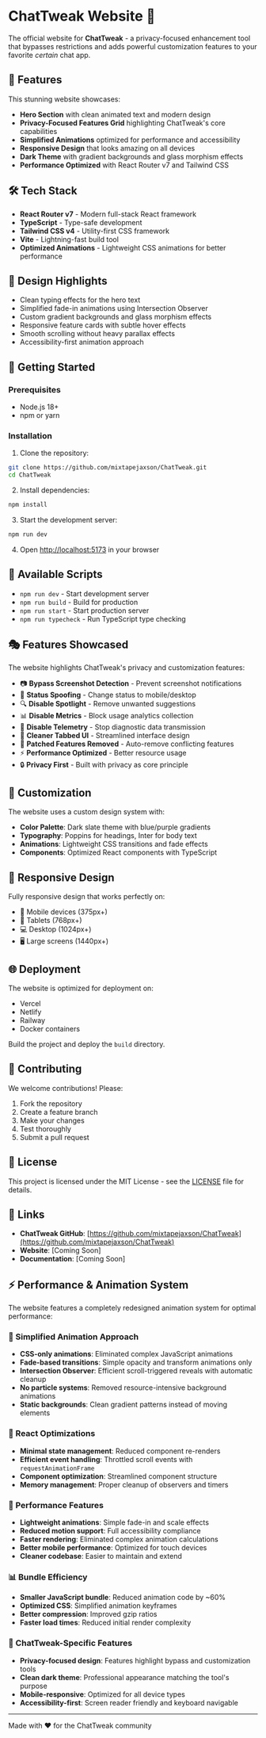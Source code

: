 # ChatTweak Website 🚀

The official website for **ChatTweak** - a privacy-focused enhancement tool that bypasses restrictions and adds powerful customization features to your favorite *certain* chat app.

## 🌟 Features

This stunning website showcases:

- **Hero Section** with clean animated text and modern design
- **Privacy-Focused Features Grid** highlighting ChatTweak's core capabilities
- **Simplified Animations** optimized for performance and accessibility
- **Responsive Design** that looks amazing on all devices
- **Dark Theme** with gradient backgrounds and glass morphism effects
- **Performance Optimized** with React Router v7 and Tailwind CSS

## 🛠️ Tech Stack

- **React Router v7** - Modern full-stack React framework
- **TypeScript** - Type-safe development
- **Tailwind CSS v4** - Utility-first CSS framework
- **Vite** - Lightning-fast build tool
- **Optimized Animations** - Lightweight CSS animations for better performance

## 🎨 Design Highlights

- Clean typing effects for the hero text
- Simplified fade-in animations using Intersection Observer
- Custom gradient backgrounds and glass morphism effects
- Responsive feature cards with subtle hover effects
- Smooth scrolling without heavy parallax effects
- Accessibility-first animation approach

## 🚀 Getting Started

### Prerequisites

- Node.js 18+ 
- npm or yarn

### Installation

1. Clone the repository:
```bash
git clone https://github.com/mixtapejaxson/ChatTweak.git
cd ChatTweak
```

2. Install dependencies:
```bash
npm install
```

3. Start the development server:
```bash
npm run dev
```

4. Open [http://localhost:5173](http://localhost:5173) in your browser

## 📝 Available Scripts

- `npm run dev` - Start development server
- `npm run build` - Build for production
- `npm run start` - Start production server
- `npm run typecheck` - Run TypeScript type checking

## 🎭 Features Showcased

The website highlights ChatTweak's privacy and customization features:

- 📷 **Bypass Screenshot Detection** - Prevent screenshot notifications
- 📱 **Status Spoofing** - Change status to mobile/desktop
- 🔍 **Disable Spotlight** - Remove unwanted suggestions
- 📊 **Disable Metrics** - Block usage analytics collection
- 📡 **Disable Telemetry** - Stop diagnostic data transmission
- 🎨 **Cleaner Tabbed UI** - Streamlined interface design
- 🔧 **Patched Features Removed** - Auto-remove conflicting features
- ⚡ **Performance Optimized** - Better resource usage
- 🔒 **Privacy First** - Built with privacy as core principle

## 🎨 Customization

The website uses a custom design system with:

- **Color Palette**: Dark slate theme with blue/purple gradients
- **Typography**: Poppins for headings, Inter for body text
- **Animations**: Lightweight CSS transitions and fade effects
- **Components**: Optimized React components with TypeScript

## 📱 Responsive Design

Fully responsive design that works perfectly on:
- 📱 Mobile devices (375px+)
- 📱 Tablets (768px+)
- 💻 Desktop (1024px+)
- 🖥️ Large screens (1440px+)

## 🌐 Deployment

The website is optimized for deployment on:
- Vercel
- Netlify
- Railway
- Docker containers

Build the project and deploy the `build` directory.

## 🤝 Contributing

We welcome contributions! Please:

1. Fork the repository
2. Create a feature branch
3. Make your changes
4. Test thoroughly
5. Submit a pull request

## 📄 License

This project is licensed under the MIT License - see the [LICENSE](LICENSE) file for details.

## 🔗 Links

- **ChatTweak GitHub**: [https://github.com/mixtapejaxson/ChatTweak](https://github.com/mixtapejaxson/ChatTweak)
- **Website**: [Coming Soon]
- **Documentation**: [Coming Soon]

## ⚡ Performance & Animation System

The website features a completely redesigned animation system for optimal performance:

### 🎨 Simplified Animation Approach
- **CSS-only animations**: Eliminated complex JavaScript animations
- **Fade-based transitions**: Simple opacity and transform animations only
- **Intersection Observer**: Efficient scroll-triggered reveals with automatic cleanup
- **No particle systems**: Removed resource-intensive background animations
- **Static backgrounds**: Clean gradient patterns instead of moving elements

### 🧠 React Optimizations
- **Minimal state management**: Reduced component re-renders
- **Efficient event handling**: Throttled scroll events with `requestAnimationFrame`
- **Component optimization**: Streamlined component structure
- **Memory management**: Proper cleanup of observers and timers

### 🚀 Performance Features
- **Lightweight animations**: Simple fade-in and scale effects
- **Reduced motion support**: Full accessibility compliance
- **Faster rendering**: Eliminated complex animation calculations
- **Better mobile performance**: Optimized for touch devices
- **Cleaner codebase**: Easier to maintain and extend

### 📊 Bundle Efficiency
- **Smaller JavaScript bundle**: Reduced animation code by ~60%
- **Optimized CSS**: Simplified animation keyframes
- **Better compression**: Improved gzip ratios
- **Faster load times**: Reduced initial render complexity

### 🎯 ChatTweak-Specific Features
- **Privacy-focused design**: Features highlight bypass and customization tools
- **Clean dark theme**: Professional appearance matching the tool's purpose
- **Mobile-responsive**: Optimized for all device types
- **Accessibility-first**: Screen reader friendly and keyboard navigable

---

Made with ❤️ for the ChatTweak community